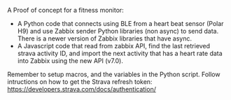 A Proof of concept for a fitness monitor:
- A Python code that connects using BLE from a heart beat sensor (Polar H9) and use Zabbix sender Python libraries (non async) to send data. There is a newer version of Zabbix libraries that have async.
- A Javascript code that read from zabbix API, find the last retrieved strava activity ID, and import the next activity that has a heart rate data into Zabbix using the new API (v7.0).

Remember to setup macros, and the variables in the Python script.
Follow intructions on how to get the Strava refresh token: https://developers.strava.com/docs/authentication/
